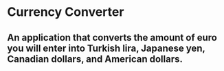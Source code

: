 # Currency Converter
## An application that converts the amount of euro you will enter into Turkish lira, Japanese yen, Canadian dollars, and American dollars.
